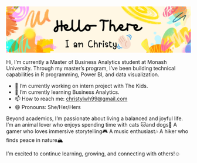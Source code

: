 

![](Banner.png)

Hi, I’m currently a Master of Business Analytics student at Monash University.
Through my master’s program, I’ve been building technical capabilities in R 
programming, Power BI, and data visualization. 

- 🔭 I’m currently working on intern project with The Kids.
- 🌱 I’m currently learning Business Analytics.
- 📫 How to reach me: christylwh99@gmail.com
- 😄 Pronouns: She/Her/Hers

Beyond academics, I’m passionate about living a balanced and joyful life. 
I’m an animal lover who enjoys spending time with cats 🐱and dogs🐶
A gamer who loves immersive storytelling🎮
A music enthusiast🎶
A hiker who finds peace in nature🏔

I’m excited to continue learning, growing, and connecting with others!☺️